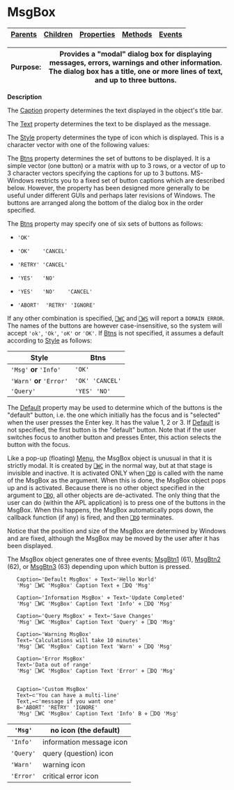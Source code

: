 




<h1 class="heading"><span class="name">MsgBox</span></h1>

| [Parents](../ParentLists/MsgBox.htm) | [Children](../ChildLists/MsgBox.htm) | [Properties](../PropLists/MsgBox.htm) | [Methods](../MethodLists/MsgBox.htm) | [Events](../EventLists/MsgBox.htm) |
| --- | --- | --- | --- | ---  |


| Purpose: | Provides a "modal" dialog box for displaying messages, errors, warnings and other information. The dialog box has a title, one or more lines of text, and up to three buttons. |
| --- | ---  |


**Description**


The [Caption](../a-z/caption.md) property determines the text displayed in the object's title bar.



The [Text](../a-z/text.md) property determines the text to be displayed as the message.


The [Style](../a-z/style.md) property determines the type of icon which is displayed. This is a character vector with one of the following values:


The [Btns](../a-z/btns.md) property determines the set of buttons to be displayed. It is a simple vector (one button) or a matrix with up to 3 rows, or a vector of up to 3 character vectors specifying the captions for up to 3 buttons. MS-Windows restricts you to a fixed set of button captions which are described below. However, the property has been designed more generally to be useful under different GUIs and perhaps later revisions of Windows. The buttons are arranged along the bottom of the dialog box in the order specified.


The [Btns](../a-z/btns.md) property may specify one of six sets of buttons as follows:

- `'OK'`

- `'OK'    'CANCEL'`

- `'RETRY' 'CANCEL'`

- `'YES'   'NO'`

- `'YES'   'NO'    'CANCEL'`

- `'ABORT'  'RETRY' 'IGNORE'`


If any other combination is specified, [`⎕WC`](../../Language/System%20Functions/wc.htm) and [`⎕WS`](../../Language/System%20Functions/ws.htm) will report a `DOMAIN ERROR`. The names of the buttons are however case-insensitive, so the system will accept `'ok'`, `'Ok'`, `'oK'` or `'OK'`. If [Btns](../a-z/btns.md) is not specified, it assumes a default according to [Style](../a-z/style.md) as follows:


| Style | Btns |
| --- | ---  |
| `'Msg'` **or** `'Info'` | `'OK'` |
| `'Warn'` **or** `'Error'` | `'OK' 'CANCEL'` |
| `'Query'` | `'YES' 'NO'` |


The [Default](../a-z/default.md) property may be used to determine which of the buttons is the "default" button, i.e. the one which initially has the focus and is "selected" when the user presses the Enter key. It has the value 1, 2 or 3. If [Default](../a-z/default.md) is not specified, the first button is the "default" button. Note that if the user switches focus to another button and presses Enter, this action selects the button with the focus.


Like a pop-up (floating) [Menu](../a-z/menu.md), the MsgBox object is unusual in that it is strictly modal. It is created by [`⎕WC`](../../Language/System%20Functions/wc.htm) in the normal way, but at that stage is invisible and inactive. It is activated ONLY when [`⎕DQ`](../../Language/System%20Functions/dq.htm) is called with the name of the MsgBox as the argument. When this is done, the MsgBox object pops up and is activated. Because there is no other object specified in the argument to [`⎕DQ`](../../Language/System%20Functions/dq.htm), all other objects are de-activated. The only thing that the user can do (within the APL application) is to press one of the buttons in the MsgBox. When this happens, the MsgBox automatically pops down, the callback function (if any) is fired, and then [`⎕DQ`](../../Language/System%20Functions/dq.htm) terminates.


Notice that the position and size of the MsgBox are determined by Windows and are fixed, although the MsgBox may be moved by the user after it has been displayed.


The MsgBox object generates one of three events; [MsgBtn1](../a-z/msgbtn1.md) (61), [MsgBtn2](../a-z/msgbtn2.md) (62), or [MsgBtn3](../a-z/msgbtn3.md) (63) depending upon which button is pressed.
```apl
   Caption←'Default MsgBox' ⋄ Text←'Hello World'
   'Msg' ⎕WC 'MsgBox' Caption Text ⋄ ⎕DQ 'Msg'
      
   Caption←'Information MsgBox' ⋄ Text←'Update Completed'
   'Msg' ⎕WC 'MsgBox' Caption Text 'Info' ⋄ ⎕DQ 'Msg'
      
   Caption←'Query MsgBox' ⋄ Text←'Save Changes'
   'Msg' ⎕WC 'MsgBox' Caption Text 'Query' ⋄ ⎕DQ 'Msg'
      
   Caption←'Warning MsgBox'
   Text←'Calculations will take 10 minutes'
   'Msg' ⎕WC 'MsgBox' Caption Text 'Warn' ⋄ ⎕DQ 'Msg'
      
   Caption←'Error MsgBox'
   Text←'Data out of range'
   'Msg' ⎕WC 'MsgBox' Caption Text 'Error' ⋄ ⎕DQ 'Msg'


   Caption←'Custom MsgBox'
   Text←⊂'You can have a multi-line'
   Text,←⊂'message if you want one'
   B←'ABORT' 'RETRY' 'IGNORE'
   'Msg' ⎕WC 'MsgBox' Caption Text 'Info' B ⋄ ⎕DQ 'Msg'
```


| `'Msg'` | no icon (the default) |
| --- | ---  |
| `'Info'` | information message icon |
| `'Query'` | query (question) icon |
| `'Warn'` | warning icon |
| `'Error'` | critical error icon |


